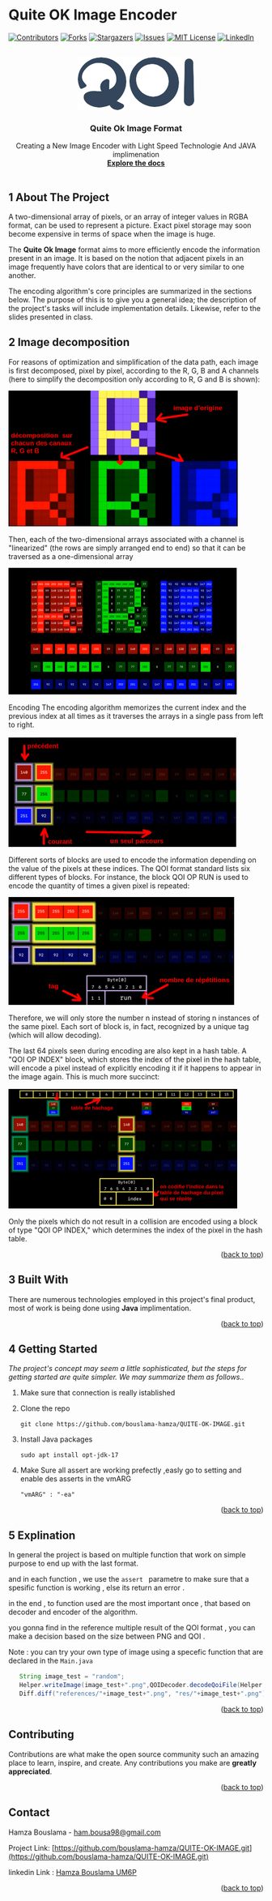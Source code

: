 # Quite OK Image Encoder
<a name="readme-top"></a>
[![Contributors][contributors-shield]][contributors-url]
[![Forks][forks-shield]][forks-url]
[![Stargazers][stars-shield]][stars-url]
[![Issues][issues-shield]][issues-url]
[![MIT License][license-shield]][license-url]
[![LinkedIn][linkedin-shield]][linkedin-url]

<!-- logo-->
<br />
<div align="center">
  <a href="https://github.com/othneildrew/Best-README-Template">
    <img src="images/download.png" alt="Logo">
  </a>

  <h3 align="center">Quite Ok Image Format</h3>

  <p align="center">
    Creating a New Image Encoder with Light Speed Technologie And JAVA implimenation
    <br />
    <a href="https://github.com/bouslama-hamza"><strong>Explore the docs</strong></a>
    <br />
    <br />
  </p>
</div>

<!-- ABOUT THE PROJECT -->
## 1 About The Project

A two-dimensional array of pixels, or an array of integer values in RGBA format, can be used to represent a picture. Exact pixel storage may soon become expensive in terms of space when the image is huge.

The **Quite Ok Image** format aims to more efficiently encode the information present in an image. It is based on the notion that adjacent pixels in an image frequently have colors that are identical to or very similar to one another.

The encoding algorithm's core principles are summarized in the sections below. The purpose of this is to give you a general idea; the description of the project's tasks will include implementation details. Likewise, refer to the slides presented in class.

## 2 Image decomposition
 For reasons of optimization and simplification of the data path, each image is first decomposed, pixel by pixel, according to the R, G, B and A channels (here to simplify the decomposition only according to R, G and B is shown):

![Product Name Screen Shot][decompostion]

Then, each of the two-dimensional arrays associated with a channel is "linearized" (the rows are simply arranged end to end) so that it can be traversed as a one-dimensional array

![Product Name Screen Shot][arrays]

Encoding The encoding algorithm memorizes the current index and the previous index at all times as it traverses the arrays in a single pass from left to right.

![Product Name Screen Shot][memorizes]

Different sorts of blocks are used to encode the information depending on the value of the pixels at these indices. The QOI format standard lists six different types of blocks. For instance, the block QOI OP RUN is used to encode the quantity of times a given pixel is repeated:

![Product Name Screen Shot][sorts]

Therefore, we will only store the number n instead of storing n instances of the same pixel. Each sort of block is, in fact, recognized by a unique tag (which will allow decoding).

The last 64 pixels seen during encoding are also kept in a hash table. A "QOI OP INDEX" block, which stores the index of the pixel in the hash table, will encode a pixel instead of explicitly encoding it if it happens to appear in the image again. This is much more succinct:

![Product Name Screen Shot][last]

Only the pixels which do not result in a collision are encoded using a block of type "QOI OP INDEX," which determines the index of the pixel in the hash table.


<p align="right">(<a href="#readme-top">back to top</a>)</p>


<!--  BUILT WITH -->
## 3 Built With

There are numerous technologies employed in this project's final product, most of work is being done using **Java** implimentation.

<p align="right">(<a href="#readme-top">back to top</a>)</p>


<!-- GETTING STARTED -->
## 4 Getting Started

_The project's concept may seem a little sophisticated, but the steps for getting started are quite simpler. We may summarize them as follows.._

1. Make sure that connection is really istablished
2. Clone the repo
   ```
   git clone https://github.com/bouslama-hamza/QUITE-OK-IMAGE.git
   ```
   
3. Install Java packages
   ```
   sudo apt install opt-jdk-17
   ```
   
4. Make Sure all assert are working prefectly ,easly go to setting and enable des asserts in the vmARG
   ```
   "vmARG" : "-ea"
   ```
  

<p align="right">(<a href="#readme-top">back to top</a>)</p>


<!-- USAGE EXAMPLES -->
## 5 Explination

In general the project is based on multiple function that work on simple purpose to end up with the last format.

and in each function , we use the ```assert ``` parametre to make sure that a spesific function is working , else its return an error .

in the end , to function used are the most important once , that based on decoder and encoder of the algorithm.

you gonna find in the reference multiple result of the QOI format , you can make a decision based on the size between PNG and QOI .

Note : you can try your own type of image using a specefic function that are declared in the ```Main.java```

   ```java
      String image_test = "random";
      Helper.writeImage(image_test+".png",QOIDecoder.decodeQoiFile(Helper.read("res/"+image_test+".qoi")));
      Diff.diff("references/"+image_test+".png", "res/"+image_test+".png");
   ```

<p align="right">(<a href="#readme-top">back to top</a>)</p>


<!-- CONTRIBUTING -->
## Contributing

Contributions are what make the open source community such an amazing place to learn, inspire, and create. Any contributions you make are **greatly appreciated**.

<p align="right">(<a href="#readme-top">back to top</a>)</p>


<!-- CONTACT -->
## Contact

Hamza Bouslama - [ham.bousa98@gmail.com](ham.bousa98@gmail.com)

Project Link: [https://github.com/bouslama-hamza/QUITE-OK-IMAGE.git](https://github.com/bouslama-hamza/QUITE-OK-IMAGE.git)

linkedin Link : [Hamza Bouslama UM6P](https://www.linkedin.com/in/hamza-bouslama-523969176/)

<p align="right">(<a href="#readme-top">back to top</a>)</p>

<!-- https://www.markdownguide.org/basic-syntax/#reference-style-links -->
[contributors-shield]: https://img.shields.io/github/contributors/othneildrew/Best-README-Template.svg?style=for-the-badge

[contributors-url]: https://github.com/othneildrew/bouslama-hamza/graphs/contributors

[forks-shield]: https://img.shields.io/github/forks/othneildrew/Best-README-Template.svg?style=for-the-badge

[forks-url]: https://github.com/othneildrew/bouslama-hamza/network/members

[stars-shield]: https://img.shields.io/github/stars/othneildrew/Best-README-Template.svg?style=for-the-badge

[stars-url]: https://github.com/othneildrew/bouslama-hamza/stargazers

[issues-shield]: https://img.shields.io/github/issues/othneildrew/Best-README-Template.svg?style=for-the-badge

[issues-url]: https://github.com/othneildrew/Best-README-Template/issues

[license-shield]: https://img.shields.io/github/license/othneildrew/Best-README-Template.svg?style=for-the-badge

[license-url]: https://github.com/othneildrew/Best-README-Template/blob/master/LICENSE.txt

[linkedin-shield]: https://img.shields.io/badge/-LinkedIn-black.svg?style=for-the-badge&logo=linkedin&colorB=555

[linkedin-url]: https://www.linkedin.com/in/hamza-bouslama-523969176/

[Java-com]: https://img.shields.io/badgeJava-0769ADstyle=for-the-badge&logo=Java&logoColor=white

[decompostion]: images/decomposition.png
[arrays]: images/arrays.png
[memorizes]: images/memories.png
[sorts]: images/sort.png
[last]: images/last.png
